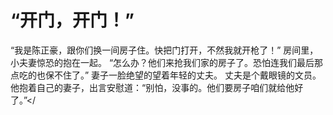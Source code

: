# “开门，开门！”
“我是陈正豪，跟你们换一间房子住。快把门打开，不然我就开枪了！”
房间里，小夫妻惊恐的抱在一起。
“怎么办？他们来抢我们家的房子了。恐怕连我们最后那点吃的也保不住了。”
妻子一脸绝望的望着年轻的丈夫。
丈夫是个戴眼镜的文员。
他抱着自己的妻子，出言安慰道：“别怕，没事的。他们要房子咱们就给他好了。”</

